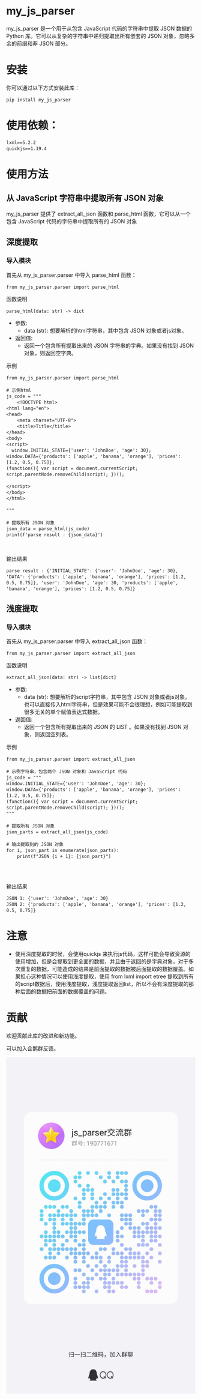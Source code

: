 # my_js_parser

my_js_parser 是一个用于从包含 JavaScript 代码的字符串中提取 JSON 数据的 Python 库。它可以从复杂的字符串中递归提取出所有嵌套的 JSON 对象，忽略多余的前缀和非 JSON 部分。

# 安装

你可以通过以下方式安装此库：
```
pip install my_js_parser
```

# 使用依赖：
```
lxml==5.2.2
quickjs==1.19.4
```
# 使用方法
## 从 JavaScript 字符串中提取所有 JSON 对象
my_js_parser 提供了 extract_all_json 函数和 parse_html 函数，它可以从一个包含 JavaScript 代码的字符串中提取所有的 JSON 对象


## 深度提取
### 导入模块
首先从 my_js_parser.parser 中导入 parse_html 函数：
```
from my_js_parser.parser import parse_html
```
函数说明
```
parse_html(data: str) -> dict
```
- 参数:
  - data (str): 想要解析的html字符串，其中包含 JSON 对象或者js对象。
- 返回值:
  - 返回一个包含所有提取出来的 JSON 字符串的字典。如果没有找到 JSON 对象，则返回空字典。

示例
```
from my_js_parser.parser import parse_html

# 示例html
js_code = """
    <!DOCTYPE html>
<html lang="en">
<head>
    <meta charset="UTF-8">
    <title>Title</title>
</head>
<body>
<script>
  window.INITIAL_STATE={'user': 'JohnDoe', 'age': 30};
window.DATA={'products': ['apple', 'banana', 'orange'], 'prices': [1.2, 0.5, 0.75]};
(function(){ var script = document.currentScript; script.parentNode.removeChild(script); })();

</script>
</body>
</html>

"""

# 提取所有 JSON 对象
json_data = parse_html(js_code)
print(f'parse result : {json_data}')

 
```
输出结果
```
parse result : {'INITIAL_STATE': {'user': 'JohnDoe', 'age': 30}, 'DATA': {'products': ['apple', 'banana', 'orange'], 'prices': [1.2, 0.5, 0.75]}, 'user': 'JohnDoe', 'age': 30, 'products': ['apple', 'banana', 'orange'], 'prices': [1.2, 0.5, 0.75]}
```


## 浅度提取
### 导入模块
首先从 my_js_parser.parser 中导入 extract_all_json 函数：
```
from my_js_parser.parser import extract_all_json
```
函数说明
```
extract_all_json(data: str) -> list[dict]
```
- 参数:
  - data (str): 想要解析的script字符串，其中包含 JSON 对象或者js对象。也可以直接传入html字符串，但是效果可能不会很理想，例如可能提取到很多无关的单个赋值表达式数据。
- 返回值:
  - 返回一个包含所有提取出来的 JSON 的 LIST 。如果没有找到 JSON 对象，则返回空列表。

示例
```
from my_js_parser.parser import extract_all_json

# 示例字符串，包含两个 JSON 对象和 JavaScript 代码
js_code = """
window.INITIAL_STATE={'user': 'JohnDoe', 'age': 30};
window.DATA={'products': ['apple', 'banana', 'orange'], 'prices': [1.2, 0.5, 0.75]};
(function(){ var script = document.currentScript; script.parentNode.removeChild(script); })();
"""

# 提取所有 JSON 对象
json_parts = extract_all_json(js_code)

# 输出提取到的 JSON 对象
for i, json_part in enumerate(json_parts):
    print(f"JSON {i + 1}: {json_part}")

 
 
```
输出结果
```
JSON 1: {'user': 'JohnDoe', 'age': 30}
JSON 2: {'products': ['apple', 'banana', 'orange'], 'prices': [1.2, 0.5, 0.75]}
```

# 注意 
- 使用深度提取的时候，会使用quickjs 来执行js代码，这样可能会导致资源的使用增加，但是会提取到更全面的数据，并且由于返回的是字典对象，对于多次重复的数据，可能造成的结果是前面提取的数据被后面提取的数据覆盖。如果担心这种情况可以使用浅度提取，使用 from lxml import etree 提取到所有的script数据后，使用浅度提取，浅度提取返回list，所以不会有深度提取的那种后面的数据把前面的数据覆盖的问题。

# 贡献
欢迎贡献此库的改进和新功能。

可以加入企鹅群反馈。

![img.jpg](img.jpg)

